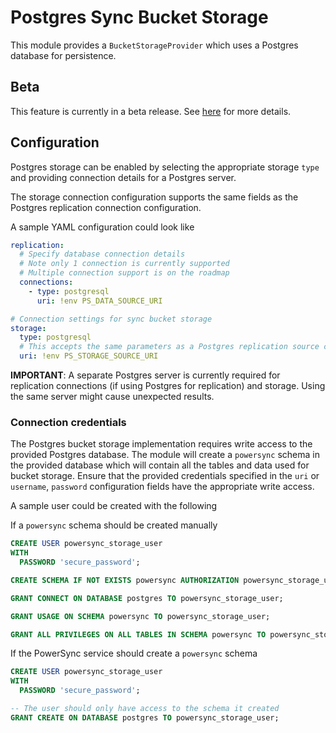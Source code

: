# Postgres Sync Bucket Storage

This module provides a `BucketStorageProvider` which uses a Postgres database for persistence.

## Beta

This feature is currently in a beta release. See [here](https://docs.powersync.com/resources/feature-status#feature-status) for more details.

## Configuration

Postgres storage can be enabled by selecting the appropriate storage `type` and providing connection details for a Postgres server.

The storage connection configuration supports the same fields as the Postgres replication connection configuration.

A sample YAML configuration could look like

```yaml
replication:
  # Specify database connection details
  # Note only 1 connection is currently supported
  # Multiple connection support is on the roadmap
  connections:
    - type: postgresql
      uri: !env PS_DATA_SOURCE_URI

# Connection settings for sync bucket storage
storage:
  type: postgresql
  # This accepts the same parameters as a Postgres replication source connection
  uri: !env PS_STORAGE_SOURCE_URI
```

**IMPORTANT**:
A separate Postgres server is currently required for replication connections (if using Postgres for replication) and storage. Using the same server might cause unexpected results.

### Connection credentials

The Postgres bucket storage implementation requires write access to the provided Postgres database. The module will create a `powersync` schema in the provided database which will contain all the tables and data used for bucket storage. Ensure that the provided credentials specified in the `uri` or `username`, `password` configuration fields have the appropriate write access.

A sample user could be created with the following

If a `powersync` schema should be created manually

```sql
CREATE USER powersync_storage_user
WITH
  PASSWORD 'secure_password';

CREATE SCHEMA IF NOT EXISTS powersync AUTHORIZATION powersync_storage_user;

GRANT CONNECT ON DATABASE postgres TO powersync_storage_user;

GRANT USAGE ON SCHEMA powersync TO powersync_storage_user;

GRANT ALL PRIVILEGES ON ALL TABLES IN SCHEMA powersync TO powersync_storage_user;
```

If the PowerSync service should create a `powersync` schema

```sql
CREATE USER powersync_storage_user
WITH
  PASSWORD 'secure_password';

-- The user should only have access to the schema it created
GRANT CREATE ON DATABASE postgres TO powersync_storage_user;
```
